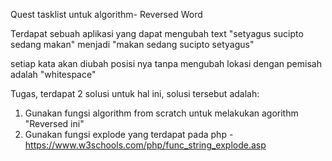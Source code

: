 Quest tasklist untuk algorithm- Reversed Word 

Terdapat sebuah aplikasi yang dapat mengubah text
"setyagus sucipto sedang makan" menjadi "makan sedang sucipto setyagus"

setiap kata akan diubah posisi nya tanpa mengubah lokasi dengan pemisah adalah "whitespace"

Tugas, terdapat 2 solusi untuk hal ini, solusi tersebut adalah:
1. Gunakan fungsi algorithm from scratch untuk melakukan agorithm "Reversed ini"
2. Gunakan fungsi explode yang terdapat pada php - https://www.w3schools.com/php/func_string_explode.asp
